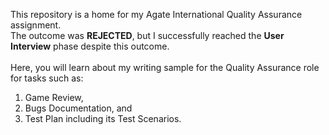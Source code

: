 This repository is a home for my Agate International Quality Assurance assignment. <br>
The outcome was **REJECTED**, but I successfully reached the **User Interview** phase despite this outcome.
<br>
<br>
Here, you will learn about my writing sample for the Quality Assurance role for tasks such as: <br>
1. Game Review,
2. Bugs Documentation, and
3. Test Plan including its Test Scenarios.
